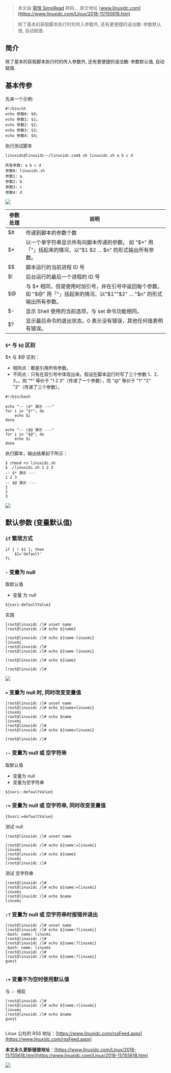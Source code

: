 > 本文由 [简悦 SimpRead](http://ksria.com/simpread/) 转码， 原文地址 [www.linuxidc.com](https://www.linuxidc.com/Linux/2018-11/155618.htm)

> 除了基本的获取脚本执行时的传入参数外, 还有更便捷的语法糖: 参数默认值, 自动赋值.

简介
--

除了基本的获取脚本执行时的传入参数外, 还有更便捷的语法糖: 参数默认值, 自动赋值.

基本传参
----

先来一个示例:

```
#!/bin/sh
echo 参数0: $0;
echo 参数1: $1;
echo 参数2: $2;
echo 参数3: $3;
echo 参数4: $4;

```

执行测试脚本

```
linuxidc@linuxidc:~/linuxidc.com$ sh linuxidc.sh a b c d

```

```
所有参数: a b c d
参数0: linuxidc.sh
参数1: a
参数2: b
参数3: c
参数4: d

```

![](https://www.linuxidc.com/upload/2018_11/18113020348293.png)

<table><thead><tr><th>参数处理</th><th>说明</th></tr></thead><tbody><tr><td>$#</td><td>传递到脚本的参数个数</td></tr><tr><td>$*</td><td>以一个单字符串显示所有向脚本传递的参数。 如 "$*" 用「"」括起来的情况、以"$1 $2 … $n" 的形式输出所有参数。</td></tr><tr><td>$$</td><td>脚本运行的当前进程 ID 号</td></tr><tr><td>$!</td><td>后台运行的最后一个进程的 ID 号</td></tr><tr><td>$@</td><td>与 $* 相同，但是使用时加引号，并在引号中返回每个参数。 如 "$@" 用「"」括起来的情况、以"$1""$2" … "$n" 的形式输出所有参数。</td></tr><tr><td>$-</td><td>显示 Shell 使用的当前选项，与 set 命令功能相同。</td></tr><tr><td>$?</td><td>显示最后命令的退出状态。0 表示没有错误，其他任何值表明有错误。</td></tr></tbody></table>

### `$*` 与 `$@` 区别

$* 与 $@ 区别：

*   相同点：都是引用所有参数。
*   不同点：只有在双引号中体现出来。假设在脚本运行时写了三个参数 1、2、3，，则 "*" 等价于 "1 2 3"（传递了一个参数），而 "@" 等价于 "1" "2" "3"（传递了三个参数）。

```
#!/bin/bash

echo "-- \$* 演示 ---"
for i in "$*"; do
    echo $i
done

echo "-- \$@ 演示 ---"
for i in "$@"; do
    echo $i
done

```

执行脚本，输出结果如下所示：

```
$ chmod +x linuxidc.sh 
$ ./linuxidc.sh 1 2 3
-- $* 演示 ---
1 2 3
-- $@ 演示 ---
1
2
3

```

![](https://www.linuxidc.com/upload/2018_11/18113020326955.png)

默认参数 (变量默认值)
------------

### `if` 繁琐方式

```
if [ ! $1 ]; then
    $1='default'
fi

```

### `-` 变量为 null

取默认值

*   变量 为 null

`${vari-defaultValue}`

实践

```
[root@linuxidc /]# unset name
[root@linuxidc /]# echo ${name}

[root@linuxidc /]# echo ${name-linuxmi}
linuxmi
[root@linuxidc /]# 
[root@linuxidc /]# echo ${name-linuxmi}

[root@linuxidc /]# echo ${name}

[root@linuxidc /]#

```

![](https://www.linuxidc.com/upload/2018_11/18113020384766.png)

### `=` 变量为 null 时, 同时改变变量值

```
[root@linuxidc /]# unset name
[root@linuxidc /]# echo ${name=linuxmi}
linuxmi
[root@linuxidc /]# echo $name
linuxmi
[root@linuxidc /]# 
[root@linuxidc /]# echo ${name=linuxmi}

[root@linuxidc /]#

```

### `:-` 变量为 null 或 空字符串

取默认值

*   变量为 null
*   变量为空字符串

`${vari:-defaultValue}`

### `:=` 变量为 null 或 空字符串, 同时改变变量值

`{$vari:=defaultValue}`

测试 null

```
[root@linuxidc /]# unset name

[root@linuxidc /]# echo ${name:=linuxmi}
linuxmi
[root@linuxidc /]# echo ${name}
linuxmi
[root@linuxidc /]#

```

测试 空字符串

```
[root@linuxidc /]# 
[root@linuxidc /]# echo ${name:=linuxmi}
linuxmi
[root@linuxidc /]# echo $name
linuxmi

```

### `:?` 变量为 null 或 空字符串时报错并退出

```
[root@linuxidc /]# unset name
[root@linuxidc /]# echo ${name:?linuxmi}
-bash: name: linuxmi
[root@linuxidc /]# 
[root@linuxidc /]# echo ${name:?linuxmi}
-bash: name: linuxmi
[root@linuxidc /]# 
[root@linuxidc /]# echo ${name:?linuxmi}
guest


```

### `:+` 变量不为空时使用默认值

与 `:-` 相反

```
[root@linuxidc /]# 
[root@linuxidc /]# echo ${name:+linuxmi}
linuxmi
[root@linuxidc /]# echo $name
guest


```

Linux 公社的 RSS 地址：[https://www.linuxidc.com/rssFeed.aspx](https://www.linuxidc.com/rssFeed.aspx)

**本文永久更新链接地址**：[https://www.linuxidc.com/Linux/2018-11/155618.htm](https://www.linuxidc.com/Linux/2018-11/155618.htm)

[![](https://www.linuxidc.com/linuxfile/logo.gif)](http://www.linuxidc.com/)
